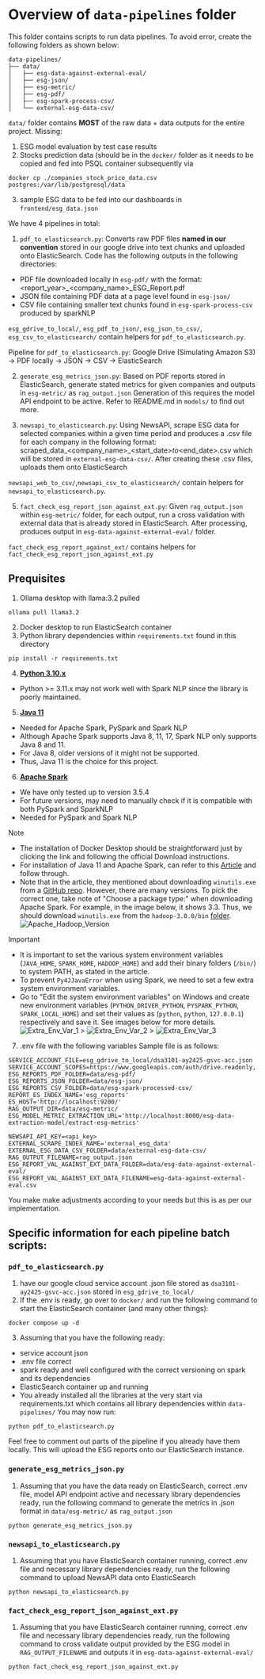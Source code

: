 # Overview of `data-pipelines` folder

This folder contains scripts to run data pipelines.
To avoid error, create the following folders as shown below:
```
data-pipelines/
├── data/
│   ├── esg-data-against-external-eval/
│   ├── esg-json/
│   ├── esg-metric/
│   ├── esg-pdf/
│   ├── esg-spark-process-csv/
│   └── external-esg-data-csv/
```
`data/` folder contains **MOST** of the raw data + data outputs for the entire project.
Missing:
1) ESG model evaluation by test case results
2) Stocks prediction data (should be in the `docker/` folder as it needs to be copied and fed into PSQL container subsequently via
```
docker cp ./companies_stock_price_data.csv postgres:/var/lib/postgresql/data
```
3) sample ESG data to be fed into our dashboards in `frontend/esg_data.json`

We have 4 pipelines in total:
1) `pdf_to_elasticsearch.py`: Converts raw PDF files **named in our convention** stored in our google drive into text chunks and uploaded onto ElasticSearch. Code has the following outputs in the following directories:
- PDF file downloaded locally in `esg-pdf/` with the format: <report_year>_<company_name>_ESG_Report.pdf
- JSON file containing PDF data at a page level found in `esg-json/`
- CSV file containing smaller text chunks found in `esg-spark-process-csv` produced by sparkNLP

`esg_gdrive_to_local/`, `esg_pdf_to_json/`, `esg_json_to_csv/`, `esg_csv_to_elasticsearch/` contain helpers for `pdf_to_elasticsearch.py`.

Pipeline for `pdf_to_elasticsearch.py`:
Google Drive (Simulating Amazon S3) -> PDF locally -> JSON -> CSV -> ElasticSearch

2) `generate_esg_metrics_json.py`:
Based on PDF reports stored in ElasticSearch, generate stated metrics for given companies and outputs in `esg-metric/` as `rag_output.json`
Generation of this requires the model API endpoint to be active. Refer to README.md in `models/` to find out more.

3) `newsapi_to_elasticsearch.py`:
Using NewsAPI, scrape ESG data for selected companies within a given time period and produces a .csv file for each company in the following format: scraped_data_<company_name>_<start_date>_to_<end_date>.csv which will be stored in `external-esg-data-csv/`. After creating these .csv files, uploads them onto ElasticSearch

`newsapi_web_to_csv/`,`newsapi_csv_to_elasticsearch/` contain helpers for `newsapi_to_elasticsearch.py`.

5) `fact_check_esg_report_json_against_ext.py`:
Given `rag_output.json` within `esg-metric/` folder, for each output, run a cross validation with external data that is already stored in ElasticSearch. After processing, produces output in `esg-data-against-external-eval/` folder.

`fact_check_esg_report_against_ext/` contains helpers for `fact_check_esg_report_json_against_ext.py`

## Prequisites
1) Ollama desktop with llama:3.2 pulled
```
ollama pull llama3.2
```
2) Docker desktop to run ElasticSearch container
3) Python library dependencies within `requirements.txt` found in this directory
```
pip install -r requirements.txt
```
4) [**Python 3.10.x**](https://www.python.org/downloads/)
  - Python >= 3.11.x may not work well with Spark NLP since the library is poorly maintained.
5) [**Java 11**](https://www.oracle.com/sg/java/technologies/downloads/#java11)
  - Needed for Apache Spark, PySpark and Spark NLP
  - Although Apache Spark supports Java 8, 11, 17, Spark NLP only supports Java 8 and 11.
  - For Java 8, older versions of it might not be supported.
  - Thus, Java 11 is the choice for this project.
6) [**Apache Spark**](https://spark.apache.org/downloads.html)
  - We have only tested up to version 3.5.4
  - For future versions, may need to manually check if it is compatible with both PySpark and SparkNLP
  - Needed for PySpark and Spark NLP
> [!NOTE]
>
> - The installation of Docker Desktop should be straightforward just by clicking the link and following the official Download instructions.
> - For installation of Java 11 and Apache Spark, can refer to this [Article](https://medium.com/@deepaksrawat1906/a-step-by-step-guide-to-installing-pyspark-on-windows-3589f0139a30) and follow through.
> - Note that in the article, they mentioned about downloading `winutils.exe` from a [GitHub repo](https://github.com/steveloughran/winutils).
>   However, there are many versions.
>   To pick the correct one, take note of "Choose a package type:" when downloading Apache Spark. For example, in the image below, it shows 3.3.
>   Thus, we should download `winutils.exe` from the `hadoop-3.0.0/bin` [folder](https://github.com/steveloughran/winutils/tree/master/hadoop-3.0.0/bin).
>   ![Apache_Hadoop_Version](./attachments/Apache_Hadoop_Version.png)

> [!IMPORTANT]
>
> - It is important to set the various system environment variables (`JAVA_HOME`, `SPARK_HOME`, `HADOOP_HOME`) and add their binary folders (`/bin/`) to system PATH, as stated in the article.
> - To prevent `Py4JJavaError` when using Spark, we need to set a few extra system environment variables.
> - Go to "Edit the system environment variables" on Windows and create new environment variables (`PYTHON_DRIVER_PYTHON`, `PYSPARK_PYTHON`, `SPARK_LOCAL_HOME`)
>   and set their values as (`python`, `python`, `127.0.0.1`) respectively and save it. See images below for more details.
>   ![Extra_Env_Var_1](./attachments/Extra_Env_Var_1.png) > ![Extra_Env_Var_2](./attachments/Extra_Env_Var_2.png) > ![Extra_Env_Var_3](./attachments/Extra_Env_Var_3.png)
7) .env file with the following variables
Sample file is as follows:
```
SERVICE_ACCOUNT_FILE=esg_gdrive_to_local/dsa3101-ay2425-gsvc-acc.json
SERVICE_ACCOUNT_SCOPES=https://www.googleapis.com/auth/drive.readonly,
ESG_REPORTS_PDF_FOLDER=data/esg-pdf/
ESG_REPORTS_JSON_FOLDER=data/esg-json/
ESG_REPORTS_CSV_FOLDER=data/esg-spark-processed-csv/
REPORT_ES_INDEX_NAME='esg_reports'
ES_HOST='http://localhost:9200/'
RAG_OUTPUT_DIR=data/esg-metric/
ESG_MODEL_METRIC_EXTRACTION_URL='http://localhost:8000/esg-data-extraction-model/extract-esg-metrics'

NEWSAPI_API_KEY=<api_key>
EXTERNAL_SCRAPE_INDEX_NAME='external_esg_data'
EXTERNAL_ESG_DATA_CSV_FOLDER=data/external-esg-data-csv/
RAG_OUTPUT_FILENAME=rag_output.json
ESG_REPORT_VAL_AGAINST_EXT_DATA_FOLDER=data/esg-data-against-external-eval/
ESG_REPORT_VAL_AGAINST_EXT_DATA_FILENAME=esg-data-against-external-eval.csv
```
You make make adjustments according to your needs but this is as per our implementation.

## Specific information for each pipeline batch scripts:

### `pdf_to_elasticsearch.py`
1) have our google cloud service account .json file stored as `dsa3101-ay2425-gsvc-acc.json` stored in `esg_gdrive_to_local/`
2) If the .env is ready, go over to `docker/` and run the following command to start the ElasticSearch container (and many other things):
```
docker compose up -d
```
3) Assuming that you have the following ready:
- service account json
- .env file correct
- spark ready and well configured with the correct versioning on spark and its dependencies
- ElasticSearch container up and running
- You already installed all the libraries at the very start via requirements.txt which contains all library dependencies within `data-pipelines/`
You may now run:
```
python pdf_to_elasticsearch.py
```
Feel free to comment out parts of the pipeline if you already have them locally. This will upload the ESG reports onto our ElasticSearch instance.

### `generate_esg_metrics_json.py`
1) Assuming that you have the data ready on ElasticSearch, correct .env file, model API endpoint active and necessary library dependencies ready, run the following command to generate the metrics in .json format in `data/esg-metric/` as `rag_output.json`
```
python generate_esg_metrics_json.py
```
### `newsapi_to_elasticsearch.py`
1) Assuming that you have ElasticSearch container running, correct .env file and necessary library dependencies ready, run the following command to upload NewsAPI data onto ElasticSearch
```
python newsapi_to_elasticsearch.py
```
### `fact_check_esg_report_json_against_ext.py`
1)  Assuming that you have ElasticSearch container running, correct .env file and necessary library dependencies ready, run the following command to cross validate output provided by the ESG model in `RAG_OUTPUT_FILENAME` and outputs it in `esg-data-against-external-eval/`
```
python fact_check_esg_report_json_against_ext.py
```